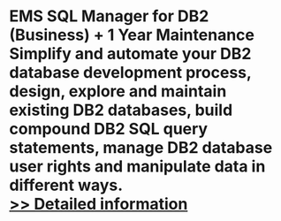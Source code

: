 # EMS SQL Manager for DB2 (Business) + 1 Year Maintenance<br />Simplify and automate your DB2 database development process, design, explore and maintain existing DB2 databases, build compound DB2 SQL query statements, manage DB2 database user rights and manipulate data in different ways.<br />[>> Detailed information](https://secure.shareit.com/shareit/product.html?productid=300174851&affiliateid=200057808)